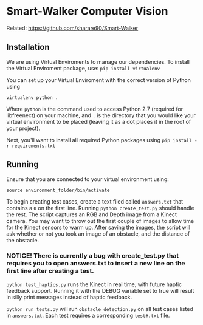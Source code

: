 # Smart-Walker Computer Vision
Related: <https://github.com/sharare90/Smart-Walker>

## Installation
We are using Virtual Enviroments to manage our dependencies.
To install the Virtual Enviroment package, use:
`pip install virtualenv`

You can set up your Virtual Enviroment with the correct version of Python using

`virtualenv python .`

Where `python` is the command used to access Python 2.7 (required for libfreenect) on your machine, and `.` is the directory that you would like your virtual environment to be placed (leaving it as a dot places it in the root of your project).

Next, you'll want to install all required Python packages using
`pip install -r requirements.txt`

## Running
Ensure that you are connected to your virtual environment using:

`source environment_folder/bin/activate`

To begin creating test cases, create a text filed called `answers.txt` that contains a `0` on the first line. Running `python create_test.py` should handle the rest. The script captures an RGB and Depth image from a Kinect camera. You may want to throw out the first couple of images to allow time for the Kinect sensors to warm up. After saving the images, the script will ask whether or not you took an image of an obstacle, and the distance of the obstacle.

### NOTICE! There is currently a bug with create_test.py that requires you to open answers.txt to insert a new line on the first line after creating a test.

`python test_haptics.py` runs the Kinect in real time, with future haptic feedback support. Running it with the DEBUG variable set to true will result in silly print messages instead of haptic feedback. 

`python run_tests.py` will run `obstacle_detection.py` on all test cases listed in `answers.txt`. Each test requires a corresponding `test#.txt` file.
